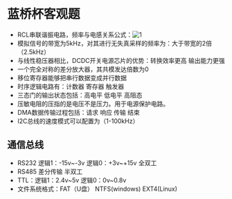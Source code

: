 # 蓝桥杯客观题
- RCL串联谐振电路，频率与电感关系公式：![1](https://github.com/user-attachments/assets/afb227c0-066b-43b4-a813-5a5659b2e420)
- 模拟信号的带宽为5kHz，对其进行无失真采样的频率为：大于带宽的2倍（2.5kHz）
- 与线性稳压器相比，DCDC开关电源芯片的优势：转换效率更高 输出能力更强
- 一个完全对称的差分放大器，其共模发达倍数为0
- 移位寄存器能够把串行数据变成并行数据
- 时序逻辑电路有：计数器 寄存器 触发器
- 三态门的输出状态包括：高电平 低电平 高阻态
- 压敏电阻的压指的是电压不是压力。用于电源保护电路。
- DMA数据传输过程包括：请求 响应 传输 结束
- I2C总线的速度模式可以配置为（1-100kHz）
## 通信总线
- RS232 逻辑1：-15v~-3v 逻辑0：+3v~+15v 全双工 
- RS485 差分传输 半双工
- TTL：逻辑1：2.4v~5v   逻辑0：0v~0.8v
- 文件系统格式：FAT（U盘） NTFS(windows) EXT4(Linux) 
